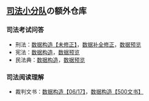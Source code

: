 ## [司法小分队](https://github.com/Charlie-XIAO/Law_Prompt)の额外仓库

### 司法考试问答

- 刑法：[数据构造【未修正】](https://charlie-xiao.github.io/Law_Prompt_Data/storage/FD-flwd-xf-1.html)，[数据补全修正](https://charlie-xiao.github.io/Law_Prompt_Data/storage/FD-flwd-xf-2.html)，[数据预览](https://charlie-xiao.github.io/Law_Prompt_Data/storage/FD-flwd-xf.txt)
- 宪法：[数据构造](https://charlie-xiao.github.io/Law_Prompt_Data/storage/FD-flwd-xianf.html)，[数据预览](https://charlie-xiao.github.io/Law_Prompt_Data/storage/FD-flwd-xianf.txt)
- 民法典：[数据构造](https://charlie-xiao.github.io/Law_Prompt_Data/storage/FD-flwd-mf.html)，[数据预览](https://charlie-xiao.github.io/Law_Prompt_Data/storage/FD-flwd-mf.txt)

### 司法阅读理解

- 裁判文书：[数据构造【06/17】](https://charlie-xiao.github.io/Law_Prompt_Data/storage/FD-ydlj-d0617.html)，[数据构造【500文书】](https://charlie-xiao.github.io/Law_Prompt_Data/storage/FD-ydlj-500.html)
